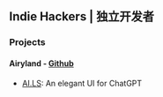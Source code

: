## Indie Hackers | 独立开发者

### Projects

#### Airyland - [Github](https://github.com/airyland)
* [AI.LS](https://ai.ls): An elegant UI for ChatGPT
